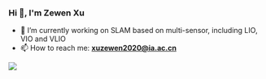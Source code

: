 ### Hi 👋, I'm Zewen Xu

- 🔭 I’m currently working on SLAM based on multi-sensor, including LIO, VIO and VLIO
- 📫 How to reach me: **xuzewen2020@ia.ac.cn**
<!--
**BITcats/BITcats** is a ✨ _special_ ✨ repository because its `README.md` (this file) appears on your GitHub profile.

Here are some ideas to get you started:


- 🌱 I’m currently learning ...
- 👯 I’m looking to collaborate on ...
- 🤔 I’m looking for help with ...
- 💬 Ask me about ...
- 📫 How to reach me: ...
- 😄 Pronouns: ...
- ⚡ Fun fact: ...
-->

![](https://github-readme-stats.vercel.app/api?username=BITcats)

<!-- [![Top Langs](https://github-readme-stats.vercel.app/api/top-langs/?username=BITcats&layout=compact)](https://github.com/BITcats/github-readme-stats) -->

